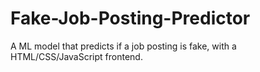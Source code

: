 # Fake-Job-Posting-Predictor
A ML model that predicts if a job posting is fake, with a HTML/CSS/JavaScript frontend.
